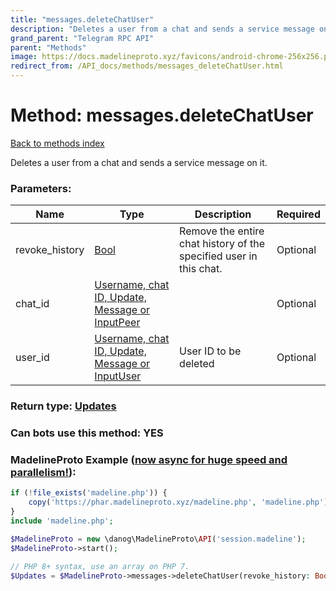 ```yaml
---
title: "messages.deleteChatUser"
description: "Deletes a user from a chat and sends a service message on it."
grand_parent: "Telegram RPC API"
parent: "Methods"
image: https://docs.madelineproto.xyz/favicons/android-chrome-256x256.png
redirect_from: /API_docs/methods/messages_deleteChatUser.html
---
```

# Method: messages.deleteChatUser
[Back to methods index](index.html)



Deletes a user from a chat and sends a service message on it.

### Parameters:

| Name     |    Type       | Description | Required |
|----------|---------------|-------------|----------|
|revoke\_history|[Bool](/API_docs/types/Bool.html) | Remove the entire chat history of the specified user in this chat. | Optional|
|chat\_id|[Username, chat ID, Update, Message or InputPeer](/API_docs/types/InputPeer.html) |  | Optional|
|user\_id|[Username, chat ID, Update, Message or InputUser](/API_docs/types/InputUser.html) | User ID to be deleted | Optional|


### Return type: [Updates](/API_docs/types/Updates.html)

### Can bots use this method: **YES**


### MadelineProto Example ([now async for huge speed and parallelism!](https://docs.madelineproto.xyz/docs/ASYNC.html)):


```php
if (!file_exists('madeline.php')) {
    copy('https://phar.madelineproto.xyz/madeline.php', 'madeline.php');
}
include 'madeline.php';

$MadelineProto = new \danog\MadelineProto\API('session.madeline');
$MadelineProto->start();

// PHP 8+ syntax, use an array on PHP 7.
$Updates = $MadelineProto->messages->deleteChatUser(revoke_history: Bool, chat_id: InputPeer, user_id: InputUser, );
```

